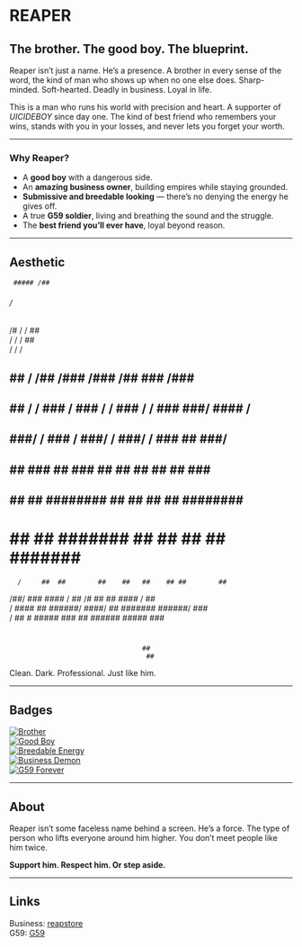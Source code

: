 # REAPER

## The brother. The good boy. The blueprint.  

Reaper isn’t just a name. He’s a presence. A brother in every sense of the word, the kind of man who shows up when no one else does. Sharp-minded. Soft-hearted. Deadly in business. Loyal in life.  

This is a man who runs his world with precision and heart. A supporter of $UICIDEBOY$ since day one. The kind of best friend who remembers your wins, stands with you in your losses, and never lets you forget your worth.  

---

### Why Reaper?

- A **good boy** with a dangerous side.  
- An **amazing business owner**, building empires while staying grounded.  
- **Submissive and breedable looking** — there’s no denying the energy he gives off.  
- A true **G59 soldier**, living and breathing the sound and the struggle.  
- The **best friend you’ll ever have**, loyal beyond reason.  

---

## Aesthetic

     ##### /##                                                    
  ######  / ##                                                    
 /#   /  /  ##                                                    
/    /  /   ##                                                    
    /  /    /                                                     
   ## ##   /       /##       /###       /###     /##  ###  /###   
   ## ##  /       / ###     / ###  /   / ###  / / ###  ###/ #### /
   ## ###/       /   ###   /   ###/   /   ###/ /   ###  ##   ###/ 
   ## ##  ###   ##    ### ##    ##   ##    ## ##    ### ##        
   ## ##    ##  ########  ##    ##   ##    ## ########  ##        
   #  ##    ##  #######   ##    ##   ##    ## #######   ##        
      /     ##  ##        ##    ##   ##    ## ##        ##        
  /##/      ### ####    / ##    /#   ##    ## ####    / ##        
 /  ####    ##   ######/   ####/ ##  #######   ######/  ###       
/    ##     #     #####     ###   ## ######     #####    ###      
#                                    ##                           
 ##                                  ##                           
                                     ##                           
                                      ##                          




Clean. Dark. Professional. Just like him.  

---

## Badges

[![Brother](https://img.shields.io/badge/role-brother-black?style=for-the-badge&logo=github)](https://github.com/reaper)  
[![Good Boy](https://img.shields.io/badge/status-good%20boy-darkred?style=for-the-badge)](https://github.com/reaper)  
[![Breedable Energy](https://img.shields.io/badge/vibe-submissive%20%26%20breedable-8b0000?style=for-the-badge)](https://github.com/reaper)  
[![Business Demon](https://img.shields.io/badge/title-business%20demon-111?style=for-the-badge)](https://github.com/reaper)  
[![G59 Forever](https://img.shields.io/badge/supporter-G59-555?style=for-the-badge)](https://g59records.com)  

---

## About

Reaper isn’t some faceless name behind a screen. He’s a force. The type of person who lifts everyone around him higher. You don’t meet people like him twice.  

**Support him. Respect him. Or step aside.**

---

## Links
Business: [reapstore](https://reapstore.mysellauth.com/)  
G59: [G59](https://g59records.com)  
                                      
